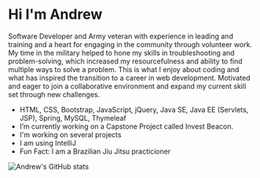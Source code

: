 # Hi I'm Andrew

Software Developer and Army veteran with experience in leading and training and a heart for engaging in the community through volunteer work. My time in the military helped to hone my skills in troubleshooting and problem-solving, which increased my resourcefulness and ability to find multiple ways to solve a problem. This is what I enjoy about coding and what has inspired the transition to a career in web development. Motivated and eager to join a collaborative environment and expand my current skill set through new challenges.

- HTML, CSS, Bootstrap, JavaScript, jQuery, Java SE, Java EE (Servlets, JSP), Spring, MySQL, Thymeleaf 
- I’m currently working on a Capstone Project called Invest Beacon.
- I'm working on several projects
- I am using IntelliJ
- Fun Fact: I am a Brazilian Jiu Jitsu practicioner

![Andrew's GitHub stats](https://github-readme-stats.vercel.app/api?username=andrew-batshoun&show_icons=true&theme=default)
